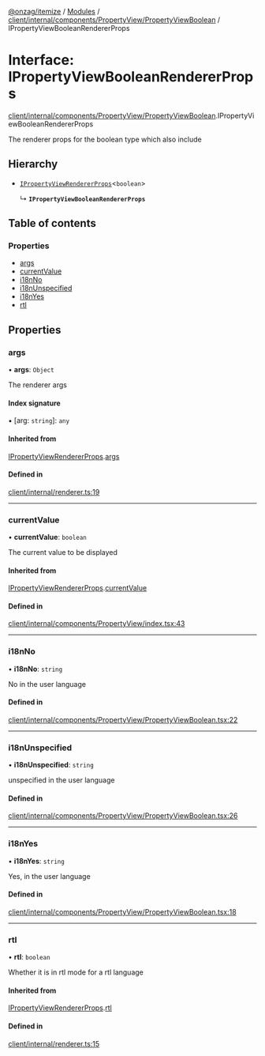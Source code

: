 [@onzag/itemize](../README.md) / [Modules](../modules.md) / [client/internal/components/PropertyView/PropertyViewBoolean](../modules/client_internal_components_PropertyView_PropertyViewBoolean.md) / IPropertyViewBooleanRendererProps

# Interface: IPropertyViewBooleanRendererProps

[client/internal/components/PropertyView/PropertyViewBoolean](../modules/client_internal_components_PropertyView_PropertyViewBoolean.md).IPropertyViewBooleanRendererProps

The renderer props for the boolean type which also include

## Hierarchy

- [`IPropertyViewRendererProps`](client_internal_components_PropertyView.IPropertyViewRendererProps.md)<`boolean`\>

  ↳ **`IPropertyViewBooleanRendererProps`**

## Table of contents

### Properties

- [args](client_internal_components_PropertyView_PropertyViewBoolean.IPropertyViewBooleanRendererProps.md#args)
- [currentValue](client_internal_components_PropertyView_PropertyViewBoolean.IPropertyViewBooleanRendererProps.md#currentvalue)
- [i18nNo](client_internal_components_PropertyView_PropertyViewBoolean.IPropertyViewBooleanRendererProps.md#i18nno)
- [i18nUnspecified](client_internal_components_PropertyView_PropertyViewBoolean.IPropertyViewBooleanRendererProps.md#i18nunspecified)
- [i18nYes](client_internal_components_PropertyView_PropertyViewBoolean.IPropertyViewBooleanRendererProps.md#i18nyes)
- [rtl](client_internal_components_PropertyView_PropertyViewBoolean.IPropertyViewBooleanRendererProps.md#rtl)

## Properties

### args

• **args**: `Object`

The renderer args

#### Index signature

▪ [arg: `string`]: `any`

#### Inherited from

[IPropertyViewRendererProps](client_internal_components_PropertyView.IPropertyViewRendererProps.md).[args](client_internal_components_PropertyView.IPropertyViewRendererProps.md#args)

#### Defined in

[client/internal/renderer.ts:19](https://github.com/onzag/itemize/blob/5c2808d3/client/internal/renderer.ts#L19)

___

### currentValue

• **currentValue**: `boolean`

The current value to be displayed

#### Inherited from

[IPropertyViewRendererProps](client_internal_components_PropertyView.IPropertyViewRendererProps.md).[currentValue](client_internal_components_PropertyView.IPropertyViewRendererProps.md#currentvalue)

#### Defined in

[client/internal/components/PropertyView/index.tsx:43](https://github.com/onzag/itemize/blob/5c2808d3/client/internal/components/PropertyView/index.tsx#L43)

___

### i18nNo

• **i18nNo**: `string`

No in the user language

#### Defined in

[client/internal/components/PropertyView/PropertyViewBoolean.tsx:22](https://github.com/onzag/itemize/blob/5c2808d3/client/internal/components/PropertyView/PropertyViewBoolean.tsx#L22)

___

### i18nUnspecified

• **i18nUnspecified**: `string`

unspecified in the user language

#### Defined in

[client/internal/components/PropertyView/PropertyViewBoolean.tsx:26](https://github.com/onzag/itemize/blob/5c2808d3/client/internal/components/PropertyView/PropertyViewBoolean.tsx#L26)

___

### i18nYes

• **i18nYes**: `string`

Yes, in the user language

#### Defined in

[client/internal/components/PropertyView/PropertyViewBoolean.tsx:18](https://github.com/onzag/itemize/blob/5c2808d3/client/internal/components/PropertyView/PropertyViewBoolean.tsx#L18)

___

### rtl

• **rtl**: `boolean`

Whether it is in rtl mode for a rtl language

#### Inherited from

[IPropertyViewRendererProps](client_internal_components_PropertyView.IPropertyViewRendererProps.md).[rtl](client_internal_components_PropertyView.IPropertyViewRendererProps.md#rtl)

#### Defined in

[client/internal/renderer.ts:15](https://github.com/onzag/itemize/blob/5c2808d3/client/internal/renderer.ts#L15)
